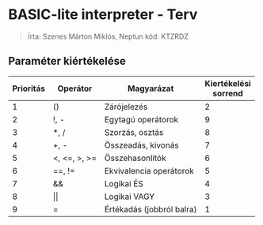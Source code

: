 # BASIC-lite interpreter - Terv

> Írta: Szenes Márton Miklós, Neptun kód: KTZRDZ

## Paraméter kiértékelése
| Prioritás | Operátor     | Magyarázat                | Kiertékelési</br>sorrend |
|-----------|--------------|---------------------------|--------------------------|
| 1         | ()           | Zárójelezés               | 2                        |
| 2         | !, -         | Egytagú operátorok        | 9                        |
| 3         | *, /         | Szorzás, osztás           | 8                        |
| 4         | +, -         | Összeadás, kivonás        | 7                        |
| 5         | <, <=, >, >= | Összehasonlítók           | 6                        |
| 6         | ==, !=       | Ekvivalencia operátorok   | 5                        |
| 7         | &&           | Logikai ÉS                | 4                        |
| 8         | \|\|         | Logikai VAGY              | 3                        |
| 9         | =            | Értékadás (jobbról balra) | 1                        |

